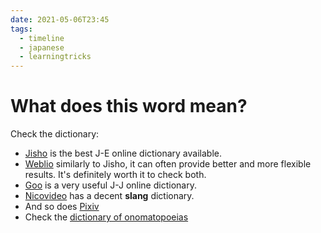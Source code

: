 ```yaml
---
date: 2021-05-06T23:45
tags:
  - timeline
  - japanese
  - learningtricks
---
```


# What does this word mean?

Check the dictionary:
  - [Jisho](https://jisho.org/) is the best J-E online dictionary available.
  - [Weblio](https://ejje.weblio.jp/) similarly to Jisho, it can often provide
    better and more flexible results. It's definitely worth it to check both.
  - [Goo](https://dictionary.goo.ne.jp/) is a very useful J-J online dictionary.
  - [Nicovideo](https://dic.nicovideo.jp/) has a decent **slang** dictionary.
  - And so does [Pixiv](https://dic.pixiv.net/)
  - Check the [dictionary of onomatopoeias](http://thejadednetwork.com/sfx)


